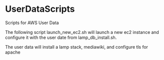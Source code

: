 # UserDataScripts
Scripts for AWS User Data

The following script launch_new_ec2.sh will launch a new ec2 instance and configure
it with the user date from lamp_db_install.sh.

The user data will install a lamp stack, mediawiki, and configure tls for apache
